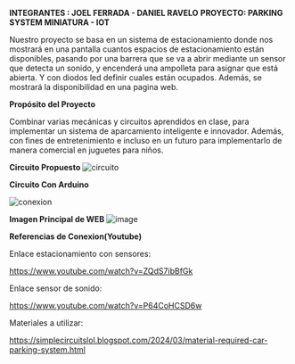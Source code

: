 **INTEGRANTES : JOEL FERRADA - DANIEL RAVELO**
**PROYECTO: PARKING SYSTEM MINIATURA - IOT**

Nuestro proyecto se basa en un sistema de estacionamiento donde nos mostrará en una pantalla cuantos espacios de estacionamiento están disponibles, 
pasando por una barrera que se va a abrir mediante un sensor que detecta un sonido, y encenderá una ampolleta para asignar que está abierta. 
Y con diodos led definir cuales están ocupados. Además, se mostrará la disponibilidad en una pagina web. 

 

**Propósito del Proyecto**

Combinar varias mecánicas y circuitos aprendidos en clase, para implementar un sistema de aparcamiento inteligente e innovador.
Además, con fines de entretenimiento e incluso en un futuro para implementarlo de manera comercial en juguetes para niños. 

**Circuito Propuesto**
![circuito](https://github.com/user-attachments/assets/9f4998ab-e271-448b-9921-cf699e0fe077)

**Circuito Con Arduino**

![conexion](https://github.com/user-attachments/assets/c13dc581-31ef-49db-8866-daa1f094bc5f)


**Imagen Principal de WEB**
![image](https://github.com/user-attachments/assets/f2d5d541-0f68-4046-a49b-4abcd9d581d7)

**Referencias de Conexion(Youtube)**

Enlace estacionamiento con sensores: 

https://www.youtube.com/watch?v=ZQdS7ibBfGk 

Enlace sensor de sonido: 

https://www.youtube.com/watch?v=P64CoHCSD6w 

Materiales a utilizar: 

https://simplecircuitslol.blogspot.com/2024/03/material-required-car-parking-system.html 
